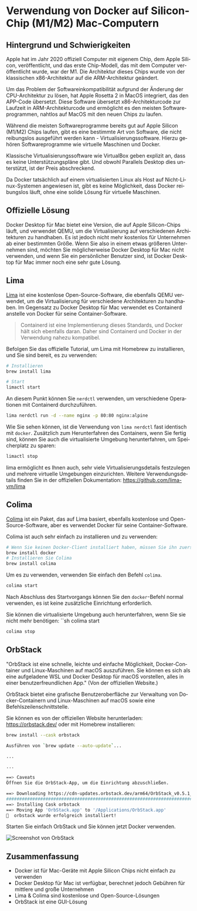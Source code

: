 # Verwendung von Docker auf Silicon-Chip (M1/M2) Mac-Computern

<Validator lang="de" :platform-list="['macOS 13.2.1']" date="2023-03-14" />

## Hintergrund und Schwierigkeiten

Apple hat im Jahr 2020 offiziell Computer mit eigenem Chip, dem Apple Silicon, veröffentlicht, und das erste Chip-Modell, das mit dem Computer veröffentlicht wurde, war der M1. Die Architektur dieses Chips wurde von der klassischen x86-Architektur auf die ARM-Architektur geändert.

Um das Problem der Softwareinkompatibilität aufgrund der Änderung der CPU-Architektur zu lösen, hat Apple Rosetta 2 in MacOS integriert, das den APP-Code übersetzt. Diese Software übersetzt x86-Architekturcode zur Laufzeit in ARM-Architekturcode und ermöglicht es den meisten Softwareprogrammen, nahtlos auf MacOS mit den neuen Chips zu laufen.

Während die meisten Softwareprogramme bereits gut auf Apple Silicon (M1/M2) Chips laufen, gibt es eine bestimmte Art von Software, die nicht reibungslos ausgeführt werden kann - Virtualisierungssoftware. Hierzu gehören Softwareprogramme wie virtuelle Maschinen und Docker.

Klassische Virtualisierungssoftware wie VirtualBox geben explizit an, dass es keine Unterstützungspläne gibt. Und obwohl Parallels Desktop dies unterstützt, ist der Preis abschreckend.

Da Docker tatsächlich auf einem virtualisierten Linux als Host auf Nicht-Linux-Systemen angewiesen ist, gibt es keine Möglichkeit, dass Docker reibungslos läuft, ohne eine solide Lösung für virtuelle Maschinen.

## Offizielle Lösung

Docker Desktop für Mac bietet eine Version, die auf Apple Silicon-Chips läuft, und verwendet QEMU, um die Virtualisierung auf verschiedenen Architekturen zu handhaben. Es ist jedoch nicht mehr kostenlos für Unternehmen ab einer bestimmten Größe. Wenn Sie also in einem etwas größeren Unternehmen sind, möchten Sie möglicherweise Docker Desktop für Mac nicht verwenden, und wenn Sie ein persönlicher Benutzer sind, ist Docker Desktop für Mac immer noch eine sehr gute Lösung.

## Lima

[Lima](https://github.com/lima-vm/lima) ist eine kostenlose Open-Source-Software, die ebenfalls QEMU verwendet, um die Virtualisierung für verschiedene Architekturen zu handhaben. Im Gegensatz zu Docker Desktop für Mac verwendet es Containerd anstelle von Docker für seine Container-Software.

> Containerd ist eine Implementierung dieses Standards, und Docker hält sich ebenfalls daran. Daher sind Containerd und Docker in der Verwendung nahezu kompatibel.

Befolgen Sie das offizielle Tutorial, um Lima mit Homebrew zu installieren, und Sie sind bereit, es zu verwenden:

```sh
# Installieren
brew install lima

# Start
limactl start
```

An diesem Punkt können Sie ``nerdctl`` verwenden, um verschiedene Operationen mit Containerd durchzuführen.

```sh
lima nerdctl run -d --name nginx -p 80:80 nginx:alpine
```

Wie Sie sehen können, ist die Verwendung von ``lima nerdctl`` fast identisch mit ``docker``. Zusätzlich zum Herunterfahren des Containers, wenn Sie fertig sind, können Sie auch die virtualisierte Umgebung herunterfahren, um Speicherplatz zu sparen:

```sh
limactl stop
```

lima ermöglicht es Ihnen auch, sehr viele Virtualisierungsdetails festzulegen und mehrere virtuelle Umgebungen einzurichten. Weitere Verwendungsdetails finden Sie in der offiziellen Dokumentation: <https://github.com/lima-vm/lima>

## Colima

[Colima](https://github.com/abiosoft/colima) ist ein Paket, das auf Lima basiert, ebenfalls kostenlose und Open-Source-Software, aber es verwendet Docker für seine Container-Software.

Colima ist auch sehr einfach zu installieren und zu verwenden:

```sh
# Wenn Sie keinen Docker-Client installiert haben, müssen Sie ihn zuerst installieren
brew install docker
# Installieren Sie Colima
brew install colima
```

Um es zu verwenden, verwenden Sie einfach den Befehl `colima`.

```sh
colima start
```

Nach Abschluss des Startvorgangs können Sie den `docker`-Befehl normal verwenden, es ist keine zusätzliche Einrichtung erforderlich.

Sie können die virtualisierte Umgebung auch herunterfahren, wenn Sie sie nicht mehr benötigen: ``sh colima start

```sh
colima stop
```

## OrbStack

"OrbStack ist eine schnelle, leichte und einfache Möglichkeit, Docker-Container und Linux-Maschinen auf macOS auszuführen. Sie können es sich als eine aufgeladene WSL und Docker Desktop für macOS vorstellen, alles in einer benutzerfreundlichen App." (Von der offiziellen Website.)

OrbStack bietet eine grafische Benutzeroberfläche zur Verwaltung von Docker-Containern und Linux-Maschinen auf macOS sowie eine Befehlszeilenschnittstelle.

Sie können es von der offiziellen Website herunterladen: <https://orbstack.dev/> oder mit Homebrew installieren:

```sh
brew install --cask orbstack
```

```sh
Ausführen von `brew update --auto-update`...

...

...

==> Caveats
Öffnen Sie die OrbStack-App, um die Einrichtung abzuschließen.

==> Downloading https://cdn-updates.orbstack.dev/arm64/OrbStack_v0.5.1_985_arm64.dmg
######################################################################## 100.0%
==> Installing Cask orbstack
==> Moving App 'OrbStack.app' to '/Applications/OrbStack.app'
🍺  orbstack wurde erfolgreich installiert!
```

Starten Sie einfach OrbStack und Sie können jetzt Docker verwenden.

![Screenshot von OrbStack](/attachments/mac/how-to-use-docker-on-m1-mac/01.screenshot-orbstack.png)

## Zusammenfassung

- Docker ist für Mac-Geräte mit Apple Silicon Chips nicht einfach zu verwenden
- Docker Desktop für Mac ist verfügbar, berechnet jedoch Gebühren für mittlere und große Unternehmen
- Lima & Colima sind kostenlose und Open-Source-Lösungen
- OrbStack ist eine GUI-Lösung